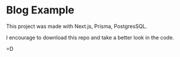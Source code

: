 # Blog Example

This project was made with Next.js, Prisma, PostgresSQL.

I encourage to download this repo and take a better look in the code.

=D
